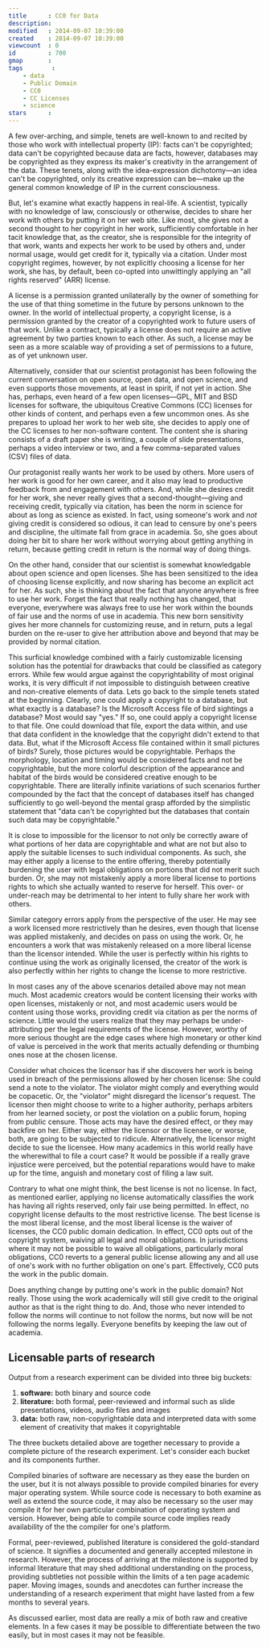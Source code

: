 ```yaml
---
title      : CC0 for Data
description: 
modified   : 2014-09-07 10:39:00
created    : 2014-09-07 10:39:00
viewcount  : 0
id         : 700
gmap       : 
tags        :
    - data
    - Public Domain
    - CC0
    - CC Licenses
    - science
stars      : 
---
```


A few over-arching, and simple, tenets are well-known to and recited by those who work with intellectual property (IP): facts can't be copyrighted; data can't be copyrighted because data are facts, however, databases may be copyrighted as they express its maker's creativity in the arrangement of the data. These tenets, along with the idea-expression dichotomy—an idea can't be copyrighted, only its creative expression can be—make up the general common knowledge of IP in the current consciousness. 

But, let's examine what exactly happens in real-life. A scientist, typically with no knowledge of law, consciously or otherwise, decides to share her work with others by putting it on her web site. Like most, she gives not a second thought to her copyright in her work, sufficiently comfortable in her tacit knowledge that, as the creator, she is responsible for the integrity of that work, wants and expects her work to be used by others and, under normal usage, would get credit for it, typically via a citation. Under most copyright regimes, however, by not explicitly choosing a license for her work, she has, by default, been co-opted into unwittingly applying an "all rights reserved" (ARR) license.

<aside>
A license is a permission granted unilaterally by the owner of something for the use of that thing sometime in the future by persons unknown to the owner. In the world of intellectual property, a copyright license, is a permission granted by the creator of a copyrighted work to future users of that work. Unlike a contract, typically a license does not require an active agreement by two parties known to each other. As such, a license may be seen as a more scalable way of providing a set of permissions to a future, as of yet unknown user.
</aside>

Alternatively, consider that our scientist protagonist has been following the current conversation on open source, open data, and open science, and even supports those movements, at least in spirit, if not yet in action. She has, perhaps, even heard of a few open licenses—GPL, MIT and BSD licenses for software, the ubiquitous Creative Commons (CC) licenses for other kinds of content, and perhaps even a few uncommon ones. As she prepares to upload her work to her web site, she decides to apply one of the CC licenses to her non-software content. The content she is sharing consists of a draft paper she is writing, a couple of slide presentations, perhaps a video interview or two, and a few comma-separated values (CSV) files of data.

Our protagonist really wants her work to be used by others. More users of her work is good for her own career, and it also may lead to productive feedback from and engagement with others. And, while she desires credit for her work, she never really gives that a second-thought—giving and receiving credit, typically via citation, has been the norm in science for about as long as science as existed. In fact, using someone's work and *not* giving credit is considered so odious, it can lead to censure by one's peers and discipline, the ultimate fall from grace in academia. So, she goes about doing her bit to share her work without worrying about getting anything in return, because getting credit in return is the normal way of doing things.

On the other hand, consider that our scientist is somewhat knowledgable about open science and open licenses. She has been sensitized to the idea of choosing license explicitly, and now sharing has become an explicit act for her. As such, she is thinking about the fact that anyone anywhere is free to use her work. Forget the fact that really nothing has changed, that everyone, everywhere was always free to use her work within the bounds of fair use and the norms of use in academia. This new born sensitivity gives her more channels for customizing reuse, and in return, puts a legal burden on the re-user to give her attribution above and beyond that may be provided by normal citation.

This surficial knowledge combined with a fairly customizable licensing solution has the potential for drawbacks that could be classified as category errors. While few would argue against the copyrightability of most original works, it is very difficult if not impossible to distinguish between creative and non-creative elements of data. Lets go back to the simple tenets stated at the beginning. Clearly, one could apply a copyright to a database, but what exactly is a database? Is the Microsoft Access file of bird sightings a database? Most would say "yes." If so, one could apply a copyright license to that file. One could download that file, export the data within, and use that data confident in the knowledge that the copyright didn't extend to that data. But, what if the Microsoft Access file contained within it small pictures of birds? Surely, those pictures would be copyrightable. Perhaps the morphology, location and timing would be considered facts and not be copyrightable, but the more colorful description of the appearance and habitat of the birds would be considered creative enough to be copyrightable. There are literally infinite variations of such scenarios further compounded by the fact that the concept of databases itself has changed sufficiently to go well-beyond the mental grasp afforded by the simplistic statement that "data can't be copyrighted but the databases that contain such data may be copyrightable."

It is close to impossible for the licensor to not only be correctly aware of what portions of her data are copyrightable and what are not but also to apply the suitable licenses to such individual components. As such, she may either apply a license to the entire offering, thereby potentially burdening the user with legal obligations on portions that did not merit such burden. Or, she may not mistakenly apply a more liberal license to portions rights to which she actually wanted to reserve for herself. This over- or under-reach may be detrimental to her intent to fully share her work with others.

Similar category errors apply from the perspective of the user. He may see a work licensed more restrictively than he desires, even though that license was applied mistakenly, and decides on pass on using the work. Or, he encounters a work that was mistakenly released on a more liberal license than the licensor intended. While the user is perfectly within his rights to continue using the work as originally licensed, the creator of the work is also perfectly within her rights to change the license to more restrictive.

In most cases any of the above scenarios detailed above may not mean much. Most academic creators would be content licensing their works with open licenses, mistakenly or not, and most academic users would be content using those works, providing credit via citation as per the norms of science. Little would the users realize that they may perhaps be under-attributing per the legal requirements of the license. However, worthy of more serious thought are the edge cases where high monetary or other kind of value is perceived in the work that merits actually defending or thumbing ones nose at the chosen license.

Consider what choices the licensor has if she discovers her work is being used in breach of the permissions allowed by her chosen license: She could send a note to the violator. The violator might comply and everything would be copacetic. Or, the "violator" might disregard the licensor's request. The licensor then might choose to write to a higher authority, perhaps arbiters from her learned society, or post the violation on a public forum, hoping from public censure. Those acts may have the desired effect, or they may backfire on her. Either way, either the licensor or the licensee, or worse, both, are going to be subjected to ridicule. Alternatively, the licensor might decide to sue the licensee. How many academics in this world really have the wherewithal to file a court case? It would be possible if a really grave injustice were perceived, but the potential reparations would have to make up for the time, anguish and monetary cost of filing a law suit.

Contrary to what one might think, the best license is not no license. In fact, as mentioned earlier, applying no license automatically classifies the work has having all rights reserved, only fair use being permitted. In effect, no copyright license defaults to the most restrictive license. The best license is the most liberal license, and the most liberal license is the waiver of licenses, the CC0 public domain dedication. In effect, CC0 opts out of the copyright system, waiving all legal and moral obligations. In jurisdictions where it may not be possible to waive all obligations, particularly moral obligations, CC0 reverts to a general public license allowing any and all use of one's work with no further obligation on one's part. Effectively, CC0 puts the work in the public domain.

Does anything change by putting one's work in the public domain? Not really. Those using the work academically will still give credit to the original author as that is the right thing to do. And, those who never intended to follow the norms will continue to not follow the norms, but now will be not following the norms legally. Everyone benefits by keeping the law out of academia.

## Licensable parts of research

Output from a research experiment can be divided into three big buckets:

1. **software:** both binary and source code
2. **literature:** both formal, peer-reviewed and informal such as slide presentations, videos, audio files and images
3. **data:** both raw, non-copyrightable data and interpreted data with some element of creativity that makes it copyrightable

The three buckets detailed above are together necessary to provide a complete picture of the research experiment. Let's consider each bucket and its components further.

Compiled binaries of software are necessary as they ease the burden on the user, but it is not always possible to provide compiled binaries for every major operating system. While source code is necessary to both examine as well as extend the source code, it may also be necessary so the user may compile it for her own particular combination of operating system and version. However, being able to compile source code implies ready availability of the the compiler for one's platform.

Formal, peer-reviewed, published literature is considered the gold-standard of science. It signifies a documented and generally accepted milestone in research. However, the process of arriving at the milestone is supported by informal literature that may shed additional understanding on the process, providing subtleties not possible within the limits of a ten page academic paper. Moving images, sounds and anecdotes can further increase the understanding of a research experiment that might have lasted from a few months to several years.

As discussed earlier, most data are really a mix of both raw and creative elements. In a few cases it may be possible to differentiate between the two easily, but in most cases it may not be feasible.

